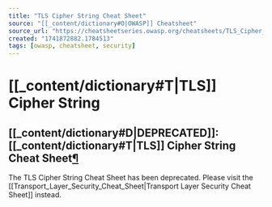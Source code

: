 ```yaml
---
title: "TLS Cipher String Cheat Sheet"
source: "[[_content/dictionary#O|OWASP]] Cheatsheet"
source_url: "https://cheatsheetseries.owasp.org/cheatsheets/TLS_Cipher_String_Cheat_Sheet.html"
created: "1741872882.1784513"
tags: [owasp, cheatsheet, security]
---
```

# [[_content/dictionary#T|TLS]] Cipher String

## [[_content/dictionary#D|DEPRECATED]]: [[_content/dictionary#T|TLS]] Cipher String Cheat Sheet[¶](#deprecated-tls-cipher-string-cheat-sheet)
The TLS Cipher String Cheat Sheet has been deprecated.
Please visit the [[Transport_Layer_Security_Cheat_Sheet|Transport Layer Security Cheat Sheet]] instead.